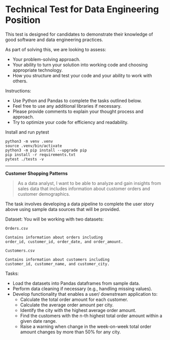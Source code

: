 # Technical Test for Data Engineering Position

This test is designed for candidates to demonstrate their knowledge of good software and data engineering practices.

As part of solving this, we are looking to assess:
- Your problem-solving approach.
- Your ability to turn your solution into working code and choosing appropriate technology.
- How you structure and test your code and your ability to work with others.


Instructions:

- Use Python and Pandas to complete the tasks outlined below.
- Feel free to use any additional libraries if necessary.
- Please provide comments to explain your thought process and approach.
- Try to optimize your code for efficiency and readability.

Install and run pytest

```
python3 -m venv .venv
source .venv/bin/activate
python3 -m pip install --upgrade pip
pip install -r requirements.txt
pytest ./tests -v
```

________

**Customer Shopping Patterns**


> As a data analyst, I want to be able to analyze and gain insights from sales data that includes information about customer orders and customer demographics.


The task involves developing a data pipeline to complete the user story above using sample data sources that will be provided.


Dataset:
You will be working with two datasets:

`Orders.csv`
```
Contains information about orders including 
order_id, customer_id, order_date, and order_amount.
```
`Customers.csv`

```
Contains information about customers including 
customer_id, customer_name, and customer_city.
```

Tasks:
- Load the datasets into Pandas dataframes from sample data.
- Perform data cleaning if necessary (e.g., handling missing values).
- Develop functionality that enables a user/ downstream application to:
    - Calculate the total order amount for each customer.
    - Calculate the average order amount per city.
    - Identify the city with the highest average order amount.
    - Find the customers with the n-th highest total order amount within a given date range.
    - Raise a warning when change in the week-on-week total order amount changes by more than 50% for any city.
